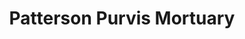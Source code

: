 ---
title: "Patterson Purvis Mortuary"
url: /mansfield/patterson-purvis-mortuary/
shop: funeral directors
---